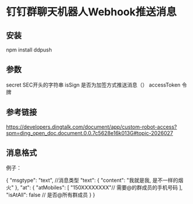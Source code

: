 
# 钉钉群聊天机器人Webhook推送消息

## 安装

 npm install ddpush

## 参数

 secret SEC开头的字符串
 isSign 是否为加签方式推送消息（）
 accessToken 令牌

## 参考链接

https://developers.dingtalk.com/document/app/custom-robot-access?spm=ding_open_doc.document.0.0.7c5628e16k013G#topic-2026027

## 消息格式

例子：

{
     "msgtype": "text", //消息类型
     "text": {
         "content": "我就是我, 是不一样的烟火"
     },
     "at": {
         "atMobiles": [
             "150XXXXXXXX"// 需要@的群成员的手机号码
         ], 
         "isAtAll": false // 是否@所有群成员
     }
 }
